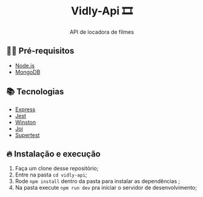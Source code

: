 <h1 align="center">
  Vidly-Api 🎞
</h1>

<p align="center">API de locadora de filmes</p>

## ✋🏻 Pré-requisitos

- [Node.js](https://nodejs.org/en/)
- [MongoDB](https://www.mongodb.com/)

## 📚 Tecnologias

- [Express](https://expressjs.com/)
- [Jest](https://jestjs.io/)
- [Winston](https://github.com/winstonjs/winston)
- [Joi](https://github.com/hapijs/joi)
- [Supertest](https://github.com/visionmedia/supertest)

## 🔥 Instalação e execução

1. Faça um clone desse repositório;
2. Entre na pasta `cd vidly-api`;
3. Rode `npm install` dentro da pasta para instalar as dependências ;
4. Na pasta execute `npm run dev` pra iniciar o servidor de desenvolvimento;

